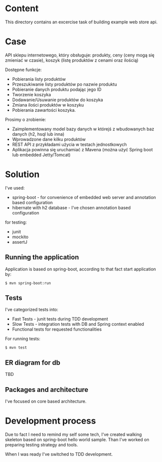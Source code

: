 # Content

This directory contains an excercise task of building example web store api.

# Case

API sklepu internetowego, który obsługuje: produkty, ceny (ceny mogą się zmieniać w czasie), koszyk (listę produktów z cenami oraz ilością)

Dostępne funkcje:

* Pobierania listy produktów
* Przeszukiwanie listy produktów  po nazwie produktu
* Pobieranie danych produktu podając jego ID
* Tworzenie koszyka
* Dodawanie/Usuwanie produktów do koszyka
* Zmiana ilości produktów w koszyku
* Pobierania zawartości koszyka. 
 
Prosimy o zrobienie:

* Zaimplementowany model bazy danych w którejś z wbudowanych baz danych  (h2, hsql lub inna)
* Wprowadzone dane kilku produktów
* REST API z przykładami użycia w testach jednostkowych  
* Aplikacja powinna się uruchamiać z Mavena (można użyć Spring boot lub embedded  Jetty/Tomcat)

# Solution

I've used: 

* spring-boot - for convenience of embedded web server and annotation based configuration
* hibernate with h2 database - I've chosen annotation based configuration

for testing:
* junit
* mockito 
* assertJ

## Running the application

Application is based on spring-boot, according to that fact start application by:

    $ mvn spring-boot:run 

## Tests

I've categorized tests into:

* Fast Tests - junit tests during TDD development
* Slow Tests - integration tests with DB and Spring context enabled
* Functional tests for requested functionalities

For running tests:

    $ mvn test

## ER diagram for db

TBD

## Packages and architecture

I've focused on core based architecture. 


# Development process

Due to fact I need to remind my self some tech, 
I've created walking skeleton based on spring-boot hello world sample.
Than I've worked on preparing testing strategy and tools. 

When I was ready I've switched to TDD development.  